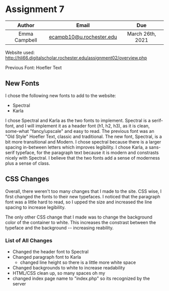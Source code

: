 # Assignment 7

|Author|Email|Due|
|:---:|:---:|:---:|
|Emma Campbell|ecampb10@u.rochester.edu|March 26th, 2021|

Website used: http://hli66.digitalscholar.rochester.edu/assignment02/overview.php

Previous Font: Hoefler Text

## New Fonts

I chose the following new fonts to add to the website:

* Spectral
* Karla

I chose Spectral and Karla as the two fonts to implement. Spectral is a serif-font, and I will implement it as a header font (h1, h2, h3), as it is clean, some-what "fancy/upscale" and easy to read. The previous font was an "Old Style" Hoefler Text, classic and traditional. The new font, Spectral, is a bit more transitional and Modern.  I chose spectral because there is a larger spacing in-between letters which improves legibility. I chose Karla, a sans-serif typeface, for the paragraph text because it is modern and constrasts nicely with Spectral. I believe that the two fonts add a sense of moderness plus a sense of class.

## CSS Changes

Overall, there weren't too many changes that I made to the site. CSS wise, I first changed the fonts to their new typefaces. I noticed that the paragraph font was a little hard to read, so I upped the size and increased the line spacing to increase legibility. 

The only other CSS change that I made was to change the background color of the container to white. This increases the constrast between the typeface and the background -- increasing reability.  

### List of All Changes

- Changed the header font to Spectral 
- Changed paragraph font to Karla
  - changed line height so there is a little more white space
- Changed backgrounds to white to increase readability
- HTML/CSS clean up, so many spaces oh my
- changed index page name to "index.php" so its recognized by the server